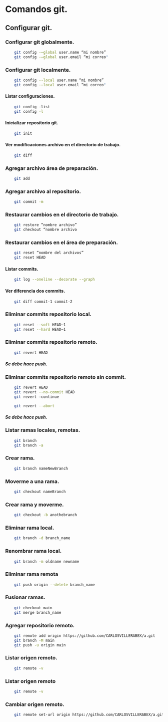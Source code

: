 # Comandos git.
## Configurar git.
### Configurar git globalmente.

```bash
    git config -–global user.name “mi nombre”
    git config -–global user.email “mi correo"
```
### Configurar git localmente.

```bash
    git config --local user.name “mi nombre”
    git config -–local user.email “mi correo"
```
#### Listar configuraciones.
```bash
    git config –list
    git config -l
```
#### Inicializar repositorio git.

```bash
    git init
```
#### Ver modificaciones archivo en el directorio de trabajo.

```bash
    git diff
```
### Agregar archivo área de preparación.

```bash
    git add
```
### Agregar archivo al repositorio.

```bash
    git commit -m
```
### Restaurar cambios en el directorio de trabajo.

```bash
    git restore “nombre archivo”
    git checkout “nombre archivo
```

### Restaurar cambios en el área de preparación.

```bash
    git reset “nombre del archivos”
    git reset HEAD
```

#### Listar commits.
```bash
    git log --oneline --decorate --graph
```
#### Ver diferencia dos commits.
```bash
    git diff commit-1 commit-2
```

### Eliminar commits repositorio local.
```bash
    git reset --soft HEAD~1
    git reset --hard HEAD~1
```
### Eliminar commits repositorio remoto.
```bash
    git revert HEAD
```
##### Se debe hace push.
### Eliminar commits repositorio remoto sin commit.
```bash
    git revert HEAD
    git revert --no-commit HEAD
    git revert –continue
```
```bash
    git revert --abort
```

##### Se debe hace push.

### Listar ramas locales, remotas.
```bash
    git branch
    git branch -a
```
### Crear rama.
```bash
    git branch nameNewBranch
```

### Moverme a una rama.
```bash
    git checkout nameBranch
```
### Crear rama y moverme.
```bash
    git checkout -b anothebranch
```
### Eliminar rama local.
```bash
    git branch -d branch_name
```
### Renombrar rama local.
```bash
    git branch -m oldname newname
```
### Eliminar rama remota
```bash
    git push origin --delete branch_name
```

### Fusionar ramas.
```bash
    git checkout main
    git merge branch_name
```
### Agregar repositorio remoto.
```bash
    git remote add origin https://github.com/CARLOSVILLERABEX/a.git
    git branch -M main
    git push -u origin main
```
### Listar origen remoto.
```bash
    git remote -v
```

### Listar origen remoto
```bash
    git remote -v
```
### Cambiar origen remoto.
```bash
    git remote set-url origin https://github.com/CARLOSVILLERABEX/a.git
```
